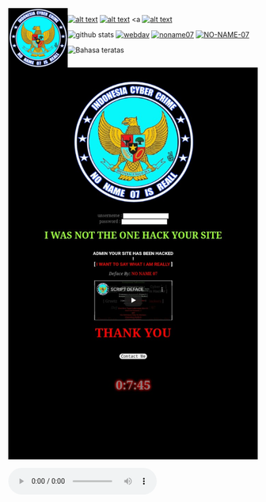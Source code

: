 <img src="https://github.com/No-Name-07/No-Name-07/blob/main/gambar/IMG-20220412-WA0076.jpg" width="120" height="120" align="left">
<tengah>


<a href="https://Instagram.com/___no__name_07"><img src="https://disk.mediaindonesia.com/thumbs/1800x1200/news/2020/03/1e2c29c543e1c21f54846e7f3eae7c7e.jpg" alt="alt text" width="20" height="20"></a> 
<a href="https://wa.me/6282264049558?text=Asalamualaikum"><img src="https://static.republika.co.id/uploads/member/images/news/eondnqxaap.jpg" alt="alt text" width="20" height="20"></a>
<a 
<a href="https://youtube.com/channel/UCKF4nEWv-Txm_td5HMWYMgw"><img src="https://encrypted-tbn0.gstatic.com/images?q=tbn:ANd9GcSRMSOTDHOtxI4_nei0_CbRQsqH8BWeJQnv-jldPJeLQoAvBJ-p7_IoakoP&s=10" alt="alt text" width="20" height="20"></a> 
&nbsp;&nbsp;     &nbsp;&nbsp;    &nbsp;&nbsp;   &nbsp;&nbsp;   &nbsp;&nbsp;   



![github stats](https://github-readme-stats.vercel.app/api?username=No-Name-07&show_icons=true&theme=dark)
<a href="https://github.com/No-Name-07/webdav"><img title="webdav" src="https://github-readme-stats.vercel.app/api/pin/?username =No-Name-07&repo=webdav&theme=vision-friendly-dark"></a>
<a href="https://github.com/No-Name-07/noname07x"><img title="noname07" src="https://github-readme-stats.vercel.app/api/pin/?username =No-Name-07&repo=noname07&theme=vision-friendly-dark"></a>
<a href="https://github.com/No-Name-07/No-Name-07"><img title="NO-NAME-07" src="https://github-readme-stats.vercel.app/api/pin/?username =Yayan-XD&repo=Cr4ck&theme=vision-friendly-dark"></a>




<img src="https://github-readme-stats.vercel.app/api/top-langs/?username=No-Name-07&layout=compact" alt="Bahasa teratas">

<img style="" src="https://github.com/No-Name-07/No-Name-07/blob/main/gambar/IMG_20220414_000827.jpg"></div>



<audio autoplay="1" loop="1" controls="1" src="https://nathanprinsley-files.prinsh.com/data-1/mp3/everything-i-need_skylar-grey.mp3" type="audio/mpeg"></audio>



























